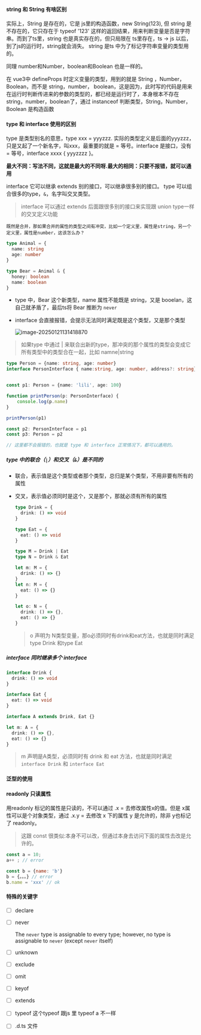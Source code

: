 #### string 和 String 有啥区别

实际上，String 是存在的，它是 js里的构造函数，new String(123), 但 string 是不存在的，它只存在于 typeof '123' 这样的返回结果，用来判断变量是否是字符串。而到了ts里，string 也是真实存在的，但只局限在 ts里存在，ts -> js 以后，到了js的运行时，string就会消失。 string 是ts 中为了标记字符串变量的类型用的。

同理 number和Number，boolean和Boolean 也是一样的。

在 vue3中 defineProps 时定义变量的类型，用到的就是 String ，Number，Boolean，而不是 string，number， boolean，这是因为，此时写的代码是用来在运行时判断传进来的参数的类型的，都已经是运行时了，本身根本不存在 string，number，boolean了，通过 instanceof 判断类型，String，Number，Boolean 是构造函数

#### type 和 interface 使用的区别

type 是类型别名的意思，type xxx = yyyzzz. 实际的类型定义是后面的yyyzzz，只是又起了一个新名字，叫xxx，最重要的就是 = 等号。interface 是接口，没有 = 等号，interface xxxx { yyyzzzz }。

**最大不同：写法不同，这就是最大的不同呀.最大的相同：只要不报错，就可以通用**

interface 它可以继承 extends 别的接口，可以继承很多别的接口。 type 可以组合很多的type，`&`，名字叫交叉类型。

> interface 可以通过 extends 后面跟很多别的接口来实现跟 union type一样的交叉定义功能

 	既然是合并，那如果合并的属性的类型之间有冲突，比如一个定义里，属性是string，另一个定义里，属性是number，这该怎么办？

```typescript
type Animal = {
  name: string
  age: number
}

type Bear = Animal & {
  honey: boolean
  name: boolean
}
```



- type 中，Bear 这个新类型，name 属性不能既是 string，又是 booelan，这自己就矛盾了，最后ts将 Bear 推断为 `never`

- interface 会直接报错，会提示无法同时满足既是这个类型，又是那个类型

  ![image-20250121131418870](C:\D\vue-project\docs\imgs\image-20250121131418870.png)

> 如果type 中通过 | 来联合出新的type，那冲突的那个属性的类型会变成它所有类型中的类型合在一起，比如 namne|string

```typescript
type Person = {name: string, age: number}
interface PersonInterface { name:string, age: number, address?: string}


const p1: Person = {name: 'lili', age: 100}

function printPerson(p: PersonInterface) {
    console.log(p.name)
}

printPerson(p1)

const p2: PersonInterface = p1
const p3: Person = p2

// 这里都不会报错的，也就是 type 和 interface 正常情况下，都可以通用的。
```

##### type 中的联合（`|`）和交叉（`&`）是不同的

- 联合，表示值是这个类型或者那个类型，总归是某个类型，不用非要有所有的属性

- 交叉，表示值必须同时是这个，又是那个，那就必须有所有的属性

  ```typescript
  type Drink = {
    drink: () => void
  }
  
  type Eat = {
    eat: () => void
  }
  
  type M = Drink | Eat
  type N = Drink & Eat
  
  let m: M = {
    drink: () => {}
  }
  let n: M = {
    eat: () => {}
  }
  
  let o: N = {
    drink: () => {},
    eat: () => {}
  }
  ```

  > o 声明为 N类型变量，那o必须同时有drink和eat方法，也就是同时满足type Drink 和type Eat



##### interface 同时继承多个 interface

```typescript
interface Drink {
  drink: () => void
}

interface Eat {
  eat: () => void
}

interface A extends Drink, Eat {}

let m: A = {
  drink: () => {},
  eat: () => {}
}
```

> m 声明是A类型，必须同时有 drink 和 eat 方法，也就是同时满足 `interface Drink` 和 `interface Eat`

#### 泛型的使用

#### readonly 只读属性

用readonly 标记的属性是只读的，不可以通过 .x =  去修改属性x的值。但是 x属性可以是个对象类型，通过 .x.y =  去修改 x 下的属性 y 是允许的，除非 y也标记了 readonly。

> 这跟 const 很类似:本身不可以改，但通过本身去访问下面的属性去改是允许的。

```javascript
const a = 10;
a++ ; // error

const b = {name: 'b'}
b = {。。。} // error
b.name = 'xxx' // ok
```

#### 特殊的关键字

- [ ] declare

- [ ] never

  The `never` type is assignable to every type; however, no type is assignable to `never` (except `never` itself)

- [ ] unknown

- [ ] exclude

- [ ] omit

- [ ] keyof

- [ ] extends

- [ ] typeof 这个typeof 跟js 里 typeof a 不一样

- [ ] .d.ts 文件
